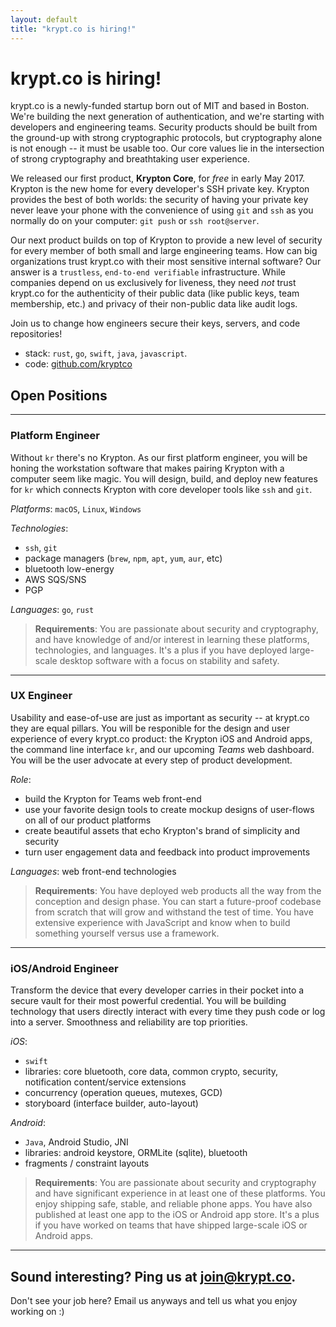 ```yaml
---
layout: default
title: "krypt.co is hiring!"
---
```

# krypt.co is hiring!
krypt.co is a newly-funded startup born out of MIT and based in Boston. We're building the next generation of authentication, and we're starting with developers and engineering teams.
Security products should be built from the ground-up with strong cryptographic protocols, but cryptography alone is not enough -- it must be usable too. 
Our core values lie in the intersection of strong cryptography and breathtaking user experience. 

We released our first product, **Krypton Core**, for *free* in early May 2017. Krypton is the new home for every developer's SSH private key. Krypton provides the best of both worlds: the security of having your private key never leave your phone with the convenience of using `git` and `ssh` as you normally do on your computer: `git push` or `ssh root@server`.

Our next product builds on top of Krypton to provide a new level of security for every member of both small and large engineering teams.
How can big organizations trust krypt.co with their most sensitive internal software? Our answer is a `trustless`, `end-to-end verifiable` infrastructure. While companies depend on us exclusively for liveness, they need *not* trust krypt.co for the authenticity of their public data (like public keys, team membership, etc.) and privacy of their non-public data like audit logs.

Join us to change how engineers secure their keys, servers, and code repositories!

- stack: `rust`, `go`, `swift`, `java`, `javascript`.
- code: <a href="https://github.com/kryptco" target="_blank">github.com/kryptco</a> 

## Open Positions

-----

### Platform Engineer
Without `kr` there's no Krypton. As our first platform engineer, you will be honing the workstation software that makes pairing Krypton with a computer seem like magic.
You will design, build, and deploy new features for `kr` which connects Krypton with core developer tools like `ssh` and `git`. 

*Platforms*: `macOS`, `Linux`, `Windows`

*Technologies*:
- `ssh`, `git`
- package managers (`brew`, `npm`, `apt`, `yum`, `aur`, etc)
- bluetooth low-energy
- AWS SQS/SNS
- PGP

*Languages*: `go`, `rust`


> **Requirements**: You are passionate about security and cryptography, and have knowledge of and/or interest in learning these platforms, technologies, and languages. It's a plus if you have deployed large-scale desktop software with a focus on stability and safety.

-----

### UX Engineer 
Usability and ease-of-use are just as important as security -- at krypt.co they are equal pillars. You will be responible for the design and user experience of every krypt.co product: the Krypton iOS and Android apps, the command line interface `kr`, and our upcoming *Teams* web dashboard. You will be the user advocate at every step of product development.

*Role*:
- build the Krypton for Teams web front-end
- use your favorite design tools to create mockup designs of user-flows on all of our product platforms
- create beautiful assets that echo Krypton's brand of simplicity and security
- turn user engagement data and feedback into product improvements

*Languages*: web front-end technologies

> **Requirements**: You have deployed web products all the way from the conception and design phase. You can start a future-proof codebase from scratch that will grow and withstand the test of time. You have extensive experience with JavaScript and know when to build something yourself versus use a framework.

-----

### iOS/Android Engineer
Transform the device that every developer carries in their pocket into a secure vault for their most powerful credential. You will be building technology that users directly interact with every time they push code or log into a server. Smoothness and reliability are top priorities.

*iOS*:
- `swift` 
- libraries: core bluetooth, core data, common crypto, security, notification content/service extensions
- concurrency (operation queues, mutexes, GCD)
- storyboard (interface builder, auto-layout)

*Android*:
- `Java`, Android Studio, JNI
- libraries: android keystore, ORMLite (sqlite), bluetooth
- fragments / constraint layouts

> **Requirements**: You are passionate about security and cryptography and have significant experience in at least one of these platforms. You enjoy shipping safe, stable, and reliable phone apps. You have also published at least one app to the iOS or Android app store. It's a plus if you have worked on teams that have shipped large-scale iOS or Android apps.

------
## Sound interesting? Ping us at <a href="mailto:join@krypt.co">join@krypt.co</a>.
Don't see your job here? Email us anyways and tell us what you enjoy working on :)